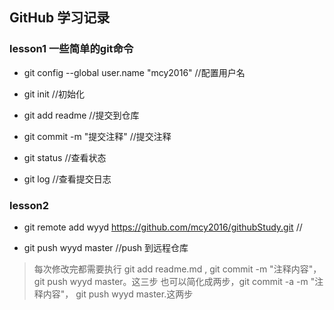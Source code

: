 ## GitHub 学习记录

### lesson1 一些简单的git命令

- git config --global user.name "mcy2016" //配置用户名

- git init //初始化

- git add readme //提交到仓库

- git commit -m "提交注释" //提交注释

- git status //查看状态

- git log //查看提交日志

### lesson2 

- git remote add wyyd https://github.com/mcy2016/githubStudy.git //

- git push wyyd master //push 到远程仓库

> 每次修改完都需要执行 git add readme.md , git commit -m "注释内容"，git push wyyd master。这三步
> 也可以简化成两步，git commit -a -m "注释内容"， git push wyyd master.这两步


